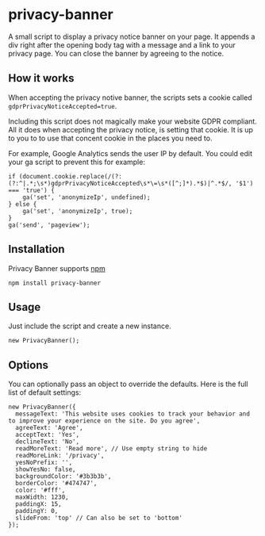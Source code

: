 # privacy-banner
A small script to display a privacy notice banner on your page. It appends a div right after the opening body tag with a message and a link to your privacy page. You can close the banner by agreeing to the notice.

## How it works
When accepting the privacy notive banner, the scripts sets a cookie called `gdprPrivacyNoticeAccepted=true`.

Including this script does not magically make your website GDPR compliant. All it does when accepting the privacy notice, is setting that cookie. It is up to you to to use that concent cookie in the places you need to. 

For example, Google Analytics sends the user IP by default. You could edit your ga script to prevent this for example:

```
if (document.cookie.replace(/(?:(?:^|.*;\s*)gdprPrivacyNoticeAccepted\s*\=\s*([^;]*).*$)|^.*$/, '$1') === 'true') {
    ga('set', 'anonymizeIp', undefined);
} else {
    ga('set', 'anonymizeIp', true);
}
ga('send', 'pageview');
```

## Installation
Privacy Banner supports [npm](https://www.npmjs.com/package/privacy-banner)
```
npm install privacy-banner
```

## Usage
Just include the script and create a new instance.

```
new PrivacyBanner();
```

## Options
You can optionally pass an object to override the defaults. Here is the full list of default settings:
```
new PrivacyBanner({
  messageText: 'This website uses cookies to track your behavior and to improve your experience on the site. Do you agree',
  agreeText: 'Agree',
  acceptText: 'Yes',
  declineText: 'No',
  readMoreText: 'Read more', // Use empty string to hide
  readMoreLink: '/privacy',
  yesNoPrefix: '',
  showYesNo: false,
  backgroundColor: '#3b3b3b',
  borderColor: '#474747',
  color: '#fff',
  maxWidth: 1230,
  paddingX: 15,
  paddingY: 0,
  slideFrom: 'top' // Can also be set to 'bottom'
});
```
